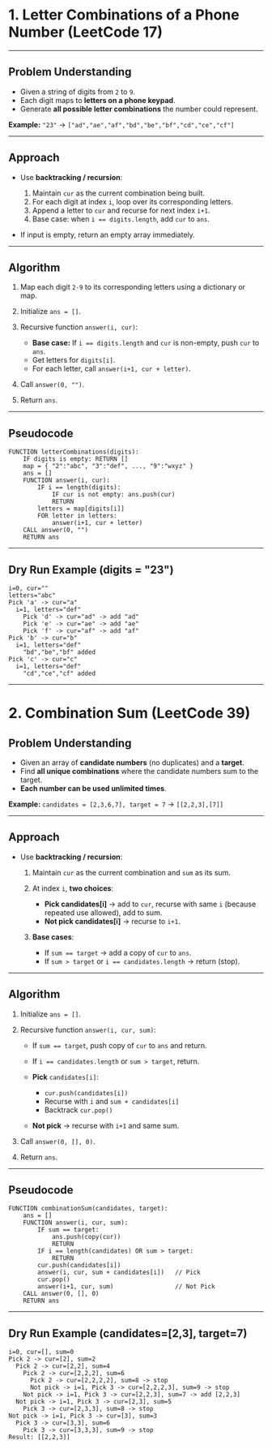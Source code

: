 # 1. Letter Combinations of a Phone Number (LeetCode 17)

---

## Problem Understanding

* Given a string of digits from `2` to `9`.
* Each digit maps to **letters on a phone keypad**.
* Generate **all possible letter combinations** the number could represent.

**Example:** `"23"` → `["ad","ae","af","bd","be","bf","cd","ce","cf"]`

---

## Approach

* Use **backtracking / recursion**:

  1. Maintain `cur` as the current combination being built.
  2. For each digit at index `i`, loop over its corresponding letters.
  3. Append a letter to `cur` and recurse for next index `i+1`.
  4. Base case: when `i == digits.length`, add `cur` to `ans`.
* If input is empty, return an empty array immediately.

---

## Algorithm

1. Map each digit `2-9` to its corresponding letters using a dictionary or map.
2. Initialize `ans = []`.
3. Recursive function `answer(i, cur)`:

   * **Base case:** If `i == digits.length` and `cur` is non-empty, push `cur` to `ans`.
   * Get letters for `digits[i]`.
   * For each letter, call `answer(i+1, cur + letter)`.
4. Call `answer(0, "")`.
5. Return `ans`.

---

## Pseudocode

```
FUNCTION letterCombinations(digits):
    IF digits is empty: RETURN []
    map = { "2":"abc", "3":"def", ..., "9":"wxyz" }
    ans = []
    FUNCTION answer(i, cur):
        IF i == length(digits):
            IF cur is not empty: ans.push(cur)
            RETURN
        letters = map[digits[i]]
        FOR letter in letters:
            answer(i+1, cur + letter)
    CALL answer(0, "")
    RETURN ans
```

---

## Dry Run Example (digits = "23")

```
i=0, cur=""
letters="abc"
Pick 'a' -> cur="a"
  i=1, letters="def"
    Pick 'd' -> cur="ad" -> add "ad"
    Pick 'e' -> cur="ae" -> add "ae"
    Pick 'f' -> cur="af" -> add "af"
Pick 'b' -> cur="b"
  i=1, letters="def"
    "bd","be","bf" added
Pick 'c' -> cur="c"
  i=1, letters="def"
    "cd","ce","cf" added
```

---

# 2. Combination Sum (LeetCode 39)

## Problem Understanding

* Given an array of **candidate numbers** (no duplicates) and a **target**.
* Find **all unique combinations** where the candidate numbers sum to the target.
* **Each number can be used unlimited times**.

**Example:**
`candidates = [2,3,6,7], target = 7` → `[[2,2,3],[7]]`

---

## Approach

* Use **backtracking / recursion**:

  1. Maintain `cur` as the current combination and `sum` as its sum.
  2. At index `i`, **two choices**:

     * **Pick candidates[i]** → add to `cur`, recurse with same `i` (because repeated use allowed), add to sum.
     * **Not pick candidates[i]** → recurse to `i+1`.
  3. **Base cases**:

     * If `sum == target` → add a copy of `cur` to `ans`.
     * If `sum > target` or `i == candidates.length` → return (stop).

---

## Algorithm

1. Initialize `ans = []`.
2. Recursive function `answer(i, cur, sum)`:

   * If `sum == target`, push copy of `cur` to `ans` and return.
   * If `i == candidates.length` or `sum > target`, return.
   * **Pick** `candidates[i]`:

     * `cur.push(candidates[i])`
     * Recurse with `i` and `sum + candidates[i]`
     * Backtrack `cur.pop()`
   * **Not pick** → recurse with `i+1` and same sum.
3. Call `answer(0, [], 0)`.
4. Return `ans`.

---

## Pseudocode

```
FUNCTION combinationSum(candidates, target):
    ans = []
    FUNCTION answer(i, cur, sum):
        IF sum == target:
            ans.push(copy(cur))
            RETURN
        IF i == length(candidates) OR sum > target:
            RETURN
        cur.push(candidates[i])
        answer(i, cur, sum + candidates[i])   // Pick
        cur.pop()
        answer(i+1, cur, sum)                 // Not Pick
    CALL answer(0, [], 0)
    RETURN ans
```

---

## Dry Run Example (candidates=[2,3], target=7)

```
i=0, cur=[], sum=0
Pick 2 -> cur=[2], sum=2
  Pick 2 -> cur=[2,2], sum=4
    Pick 2 -> cur=[2,2,2], sum=6
      Pick 2 -> cur=[2,2,2,2], sum=8 -> stop
      Not pick -> i=1, Pick 3 -> cur=[2,2,2,3], sum=9 -> stop
    Not pick -> i=1, Pick 3 -> cur=[2,2,3], sum=7 -> add [2,2,3]
  Not pick -> i=1, Pick 3 -> cur=[2,3], sum=5
    Pick 3 -> cur=[2,3,3], sum=8 -> stop
Not pick -> i=1, Pick 3 -> cur=[3], sum=3
  Pick 3 -> cur=[3,3], sum=6
    Pick 3 -> cur=[3,3,3], sum=9 -> stop
Result: [[2,2,3]]
```
